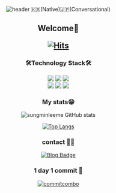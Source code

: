 <div align = 'center'>
  

![header](https://capsule-render.vercel.app/api?type=waving&height=250&text=SungminLee&fontSize=90)
  🇰🇷(Native)🇯🇵(Conversational)
  <h2>Welcome👋</<h2>
    
[![Hits](https://hits.seeyoufarm.com/api/count/incr/badge.svg?url=https%3A%2F%2Fgithub.com%2Fsungminleeme&count_bg=%2379C83D&title_bg=%23555555&icon=&icon_color=%23E7E7E7&title=hits&edge_flat=false)](https://hits.seeyoufarm.com)
    
  <h3>🛠Technology Stack🛠</h3>

<img src="https://img.shields.io/badge/HTML-E34F26?style=flat-square&logo=HTML5&logoColor=white"/>
<img src="https://img.shields.io/badge/CSS-1572B6?style=flat-square&logo=CSS3&logoColor=white"/>
<img src="https://img.shields.io/badge/Python-3766AB?style=flat-square&logo=Python&logoColor=white"/></br>
<img src="https://img.shields.io/badge/JavaScript-F7DF1E?style=flat-square&logo=JavaScript&logoColor=white"/>
<img src="https://img.shields.io/badge/React-61DAFB?style=flat-square&logo=React&logoColor=white"/>
<img src="https://img.shields.io/badge/Redux-764ABC?style=flat-square&logo=Redux&logoColor=white"/>
 
  <h3> My stats😁 </h3> 
  
![sungminleeme GitHub stats](https://github-readme-stats.vercel.app/api?username=sungminleeme&show_icons=true)
  
  
[![Top Langs](https://github-readme-stats.vercel.app/api/top-langs/?username=sungminleeme)](https://github.com/sungminleeme/github-readme-stats)</br>
  
  <h3> contact 👨‍💻</h3>
    
[![Blog Badge](http://img.shields.io/badge/-Blog-green?style=flat&logo=Bloglovin&link=https://alzm2412.tistory.com/)](https://alzm2412.tistory.com/)
  
  
  
 <h3> 1 day 1 commit 🌱</h3>
     
  [![commitcombo](http://commitcombo.com/theme?user=sungminleeme&theme=Grass&v=2)](https://github.com/devxb/CommitCombo)
  
  
  
    

</div>
